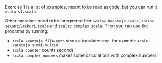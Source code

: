 Exercise 1 is a list of examples, meant to be read as code, but you can run it `scala s1.scala`

Other exercises need to be interpreted first `scalac kaantaja.scala`, `scalac sekuntilaskuri.scala` and `scalac complex.scala`. Then you can use the prodrams by running:

- `scala kaantaja file-path` strats a translator app, for example `scala kaantaja suomi-vulcan`
- `scala counter` counts seconds
- `scala complex_numbers` makes some calculations with complex numbers
